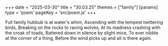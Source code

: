 +++
date = "2025-03-30"
title = "30.03.25"
themes = ["family"]
[params]
  type = 'poem'
  pageKey = 'src/poem.js'
+++

Full family hubbub is at water's whim,
Ascending with the tempest twittering birds,
Breaking on the rocks to raving wolves,
At its madness crashing with the croak of toads,
Battered down in silence by slight mice,
To ever nibble at the corner of a thing,
Before the wind picks up and all is there again.
